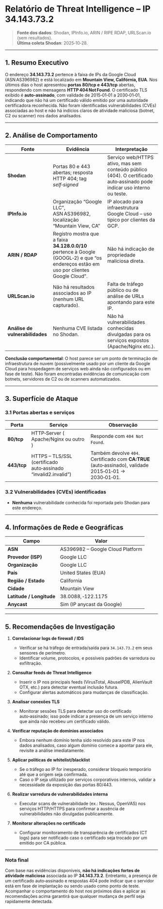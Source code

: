 # Relatório de Threat Intelligence – IP **34.143.73.2**

> **Fonte dos dados**: Shodan, IPInfo.io, ARIN / RIPE RDAP, URLScan.io (sem resultados).  
> **Última coleta Shodan**: 2025‑10‑28.  

---

## 1. Resumo Executivo
O endereço **34.143.73.2** pertence à faixa de IPs da Google Cloud (ASN AS396982) e está localizado em **Mountain View, Califórnia, EUA**. Nos últimos dias o host apresentou **portas 80/tcp e 443/tcp** abertas, respondendo com mensagens **HTTP 404 Not Found**. O certificado TLS exibido é **auto‑assinado**, com validade de 2015‑01‑01 a 2030‑01‑01, indicando que não há um certificado válido emitido por uma autoridade certificadora reconhecida. Não foram identificadas vulnerabilidades (CVEs) associadas ao host e não há indícios claros de atividade maliciosa (botnet, C2 ou scanner) nos dados analisados.

---

## 2. Análise de Comportamento
| Fonte | Evidência | Interpretação |
|-------|-----------|--------------|
| **Shodan** | Portas 80 e 443 abertas; resposta HTTP 404; tag *self‑signed* | Serviço web/HTTPS ativo, mas sem conteúdo público (404). O certificado auto‑assinado pode indicar uso interno ou teste. |
| **IPInfo.io** | Organização “Google LLC”, ASN AS396982, localização “Mountain View, CA” | IP alocado para infraestrutura Google Cloud – uso típico por clientes da GCP. |
| **ARIN / RDAP** | Registro mostra que a faixa **34.128.0.0/10** pertence à Google (GOOGL‑2) e que “os endereços estão em uso por clientes Google Cloud”. | Não há indicação de propriedade maliciosa direta. |
| **URLScan.io** | Não há resultados associados ao IP (nenhum URL capturado). | Falta de tráfego público ou de análise de URLs apontando para este IP. |
| **Análise de vulnerabilidades** | Nenhuma CVE listada no Shodan. | Não há vulnerabilidades conhecidas divulgadas para os serviços expostos (Apache/Nginx etc.). |

**Conclusão comportamental**: O host parece ser um ponto de terminação de infraestrutura de nuvem (possivelmente usado por um cliente da Google Cloud para hospedagem de serviços web ainda não configurados ou em fase de teste). Não foram encontradas evidências de comunicação com botnets, servidores de C2 ou de scanners automatizados.  

---

## 3. Superfície de Ataque

### 3.1 Portas abertas e serviços
| Porta | Serviço | Observação |
|-------|---------|------------|
| **80/tcp** | HTTP‑Server ( Apache/Nginx ou outro ) | Responde com `404 Not Found`. |
| **443/tcp** | HTTPS – TLS/SSL (certificado auto‑assinado “invalid2.invalid”) | Também devolve `404`. Certificado com **CA:TRUE** (auto‑assinado), validade 2015‑01‑01 → 2030‑01‑01. |

### 3.2 Vulnerabilidades (CVEs) identificadas
- **Nenhuma** vulnerabilidade conhecida foi reportada pelo Shodan para este endereço.  

---

## 4. Informações de Rede e Geográficas

| Campo | Valor |
|-------|-------|
| **ASN** | AS396982 – Google Cloud Platform |
| **Provedor (ISP)** | Google LLC |
| **Organização** | Google LLC |
| **País** | United States (EUA) |
| **Região / Estado** | California |
| **Cidade** | Mountain View |
| **Latitude / Longitude** | 38.0088, ‑122.1175 |
| **Anycast** | Sim (IP anycast da Google) |

---

## 5. Recomendações de Investigação

1. **Correlacionar logs de firewall / IDS**  
   - Verificar se há tráfego de entrada/saída para `34.143.73.2` em seus sensores de perímetro.  
   - Identificar volume, protocolos, e possíveis padrões de varredura ou exfiltração.

2. **Consultar feeds de Threat Intelligence**  
   - Inserir o IP nos principais feeds (VirusTotal, AbuseIPDB, AlienVault OTX, etc.) para detectar eventual inclusão futura.  
   - Configurar alertas automáticos para mudanças de classificação.

3. **Analisar conexões TLS**  
   - Monitorar sessões TLS para detectar uso do certificado auto‑assinado; isso pode indicar a presença de um serviço interno que ainda não recebeu um certificado válido.

4. **Verificar reputação de domínios associados**  
   - Embora nenhum domínio tenha sido resolvido para este IP nos dados analisados, caso algum domínio comece a apontar para ele, revisite a análise imediatamente.

5. **Aplicar políticas de whitelist/blacklist**  
   - Se o tráfego ao IP for inesperado, considerar bloqueio temporário até que a origem seja confirmada.  
   - Caso o IP seja utilizado por serviços corporativos internos, validar a necessidade da exposição das portas 80/443.

6. **Realizar varredura de vulnerabilidades interna**  
   - Executar scans de vulnerabilidade (ex.: Nessus, OpenVAS) nos serviços HTTP/HTTPS para confirmar a ausência de vulnerabilidades não divulgadas publicamente.

7. **Monitorar alterações no certificado**  
   - Configurar monitoramento de transparência de certificados (CT logs) para ser notificado caso o certificado seja trocado por um emitido por CA pública.

---

### Nota final
Com base nas evidências disponíveis, **não há indicações fortes de atividade maliciosa** associada ao IP **34.143.73.2**. Entretanto, a presença de um certificado auto‑assinado e respostas 404 pode indicar que o servidor está em fase de implantação ou sendo usado como ponto de teste. Acompanhar o comportamento do host nos próximos dias e aplicar as recomendações acima garantirá que qualquer mudança de perfil seja rapidamente detectada.
